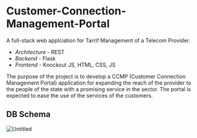 # Customer-Connection-Management-Portal

A full-stack web applciation for Tarrif Management of a Telecom Provider.
- *Architecture* - REST
- *Backend* - Flask
- *Frontend* - Knockout JS, HTML, CSS, JS

The purpose of the project is to develop a CCMP (Customer Connection Management Portal) application for expanding the reach of the provider to the people of the state with a promising service in the sector. The portal is expected to ease the use of the services of the customers.

## DB Schema
![Untitled](https://user-images.githubusercontent.com/43113962/97790387-4fce0400-1bee-11eb-9f91-c7d2391b6760.png)
